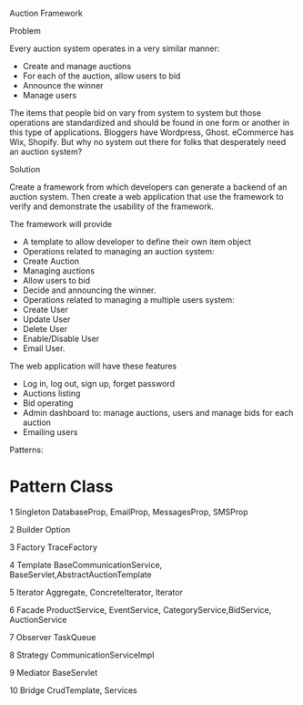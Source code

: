 Auction Framework


Problem

Every auction system operates in a very similar manner:
+ Create and manage auctions
+ For each of the auction, allow users to bid
+ Announce the winner
+ Manage users

The items that people bid on vary from system to system but those operations are standardized
and should be found in one form or another in this type of applications.
Bloggers have Wordpress, Ghost. eCommerce has Wix, Shopify. But why no system out there
for folks that desperately need an auction system?

Solution

Create a framework from which developers can generate a backend of an auction system.
Then create a web application that use the framework to verify and demonstrate the usability of
the framework.

The framework will provide
+ A template to allow developer to define their own item object
+ Operations related to managing an auction system:
+ Create Auction
+ Managing auctions
+ Allow users to bid
+ Decide and announcing the winner.
+ Operations related to managing a multiple users system:
+ Create User
+ Update User
+ Delete User
+ Enable/Disable User
+ Email User.

The web application will have these features

+ Log in, log out, sign up, forget password
+ Auctions listing
+ Bid operating
+ Admin dashboard to: manage auctions, users and manage bids for each auction
+ Emailing users



Patterns:

# Pattern                       Class
1 Singleton                     DatabaseProp, EmailProp, MessagesProp, SMSProp

2 Builder                       Option

3 Factory                       TraceFactory

4 Template                      BaseCommunicationService, BaseServlet,AbstractAuctionTemplate

5 Iterator                      Aggregate, ConcreteIterator, Iterator

6 Facade                        ProductService, EventService, CategoryService,BidService, AuctionService

7 Observer                      TaskQueue

8 Strategy                      CommunicationServiceImpl

9 Mediator                      BaseServlet

10 Bridge                       CrudTemplate, Services
